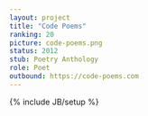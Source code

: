 ```yaml
---
layout: project
title: "Code Poems"
ranking: 20
picture: code-poems.png
status: 2012
stub: Poetry Anthology
role: Poet
outbound: https://code-poems.com
---
```

{% include JB/setup %}

